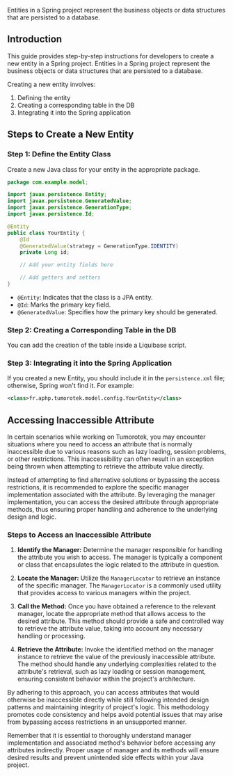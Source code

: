 Entities in a Spring project represent the business objects or data structures that are persisted to a database.

## Introduction
This guide provides step-by-step instructions for developers to create a new entity in a Spring project. Entities in a Spring project represent the business objects or data structures that are persisted to a database.

Creating a new entity involves:
1. Defining the entity
2. Creating a corresponding table in the DB
3. Integrating it into the Spring application

## Steps to Create a New Entity
### Step 1: Define the Entity Class
Create a new Java class for your entity in the appropriate package.
```java
package com.example.model;

import javax.persistence.Entity;
import javax.persistence.GeneratedValue;
import javax.persistence.GenerationType;
import javax.persistence.Id;

@Entity
public class YourEntity {
    @Id
    @GeneratedValue(strategy = GenerationType.IDENTITY)
    private Long id;

    // Add your entity fields here

    // Add getters and setters
}
```
- `@Entity`: Indicates that the class is a JPA entity.
- `@Id`: Marks the primary key field.
- `@GeneratedValue`: Specifies how the primary key should be generated.

### Step 2: Creating a Corresponding Table in the DB
You can add the creation of the table inside a Liquibase script.

### Step 3: Integrating it into the Spring Application
If you created a new Entity, you should include it in the `persistence.xml` file; otherwise, Spring won't find it. For example:
```xml
<class>fr.aphp.tumorotek.model.config.YourEntity</class>
```

## Accessing Inaccessible Attribute

In certain scenarios while working on Tumorotek, you may encounter situations where you need to access an attribute that is normally inaccessible due to various reasons such as lazy loading, session problems, or other restrictions. This inaccessibility can often result in an exception being thrown when attempting to retrieve the attribute value directly.

Instead of attempting to find alternative solutions or bypassing the access restrictions, it is recommended to explore the specific manager implementation associated with the attribute. By leveraging the manager implementation, you can access the desired attribute through appropriate methods, thus ensuring proper handling and adherence to the underlying design and logic.

### Steps to Access an Inaccessible Attribute

1. **Identify the Manager:** Determine the manager responsible for handling the attribute you wish to access. The manager is typically a component or class that encapsulates the logic related to the attribute in question.

2. **Locate the Manager:** Utilize the `ManagerLocator` to retrieve an instance of the specific manager. The `ManagerLocator` is a commonly used utility that provides access to various managers within the project.

3. **Call the Method:** Once you have obtained a reference to the relevant manager, locate the appropriate method that allows access to the desired attribute. This method should provide a safe and controlled way to retrieve the attribute value, taking into account any necessary handling or processing.

4. **Retrieve the Attribute:** Invoke the identified method on the manager instance to retrieve the value of the previously inaccessible attribute. The method should handle any underlying complexities related to 	the attribute's retrieval, such as lazy loading or session management, ensuring consistent behavior within 	the project's architecture.

By adhering to this approach, you can access attributes that would otherwise be inaccessible directly while still following intended design patterns and maintaining integrity of project's logic. This methodology promotes code consistency and helps avoid potential issues that may arise from bypassing access restrictions in an unsupported manner.

Remember that it is essential to thoroughly understand manager implementation and associated method's behavior before accessing any attributes indirectly. Proper usage of manager and its methods will ensure desired results and prevent unintended side effects within your Java project.